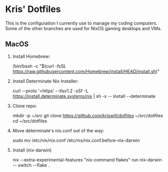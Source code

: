 # Kris' Dotfiles

This is the configuration I currently use to manage my coding computers. Some of the other branches are used for NixOS gaming desktops and VMs.

## MacOS

1. Install Homebrew:

   /bin/bash -c "$(curl -fsSL https://raw.githubusercontent.com/Homebrew/install/HEAD/install.sh)"

2. Install Determinate Nix Installer:

   curl --proto '=https' --tlsv1.2 -sSf -L https://install.determinate.systems/nix | sh -s -- install --determinate

3. Clone repo:

   mkdir -p ~/src
   git clone https://github.com/kriswill/dotfiles ~/src/dotfiles
   cd ~/src/dotfiles

4. Move determinate's nix.conf out of the way:

   sudo mv /etc/nix/nix.conf /etc/nix/nix.conf.before-nix-darwin

5. Install (nix-darwin)

   nix --extra-experimental-features "nix-command flakes" run nix-darwin -- switch --flake .
